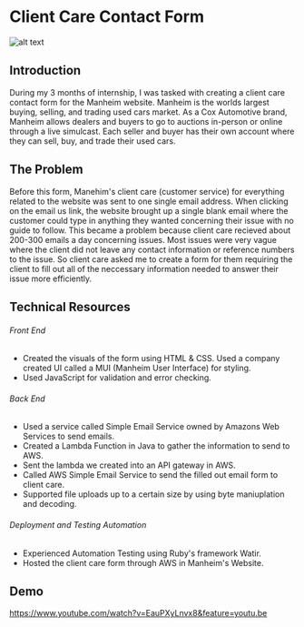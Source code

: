# Client Care Contact Form

![alt text](https://s3-prod.autonews.com/s3fs-public/styles/width_792/public/RETAIL04_160209885_AR_-1_SNSLYZCJWPEE.jpg)

## Introduction
During my 3 months of internship, I was tasked with creating a client care contact form for the Manheim website. Manheim is the worlds largest buying, selling, and trading used cars market. As a Cox Automotive brand, Manheim allows dealers and buyers to go to auctions in-person or online through a live simulcast. Each seller and buyer has their own account where they can sell, buy, and trade their used cars. 

## The Problem
Before this form, Manehim's client care (customer service) for everything related to the website was sent to one single email address. When clicking on the email us link, the website brought up a single blank email where the customer could type in anything they wanted concerning their issue with no guide to follow. This became a problem because client care recieved about 200-300 emails a day concerning issues. Most issues were very vague where the client did not leave any contact information or reference numbers to the issue. So client care asked me to create a form for them requiring the client to fill out all of the neccessary information needed to answer their issue more efficiently. 

## Technical Resources

###### Front End

* Created the visuals of the form using HTML & CSS. Used a company created UI called a MUI (Manheim User Interface) for styling.
* Used JavaScript for validation and error checking.

###### Back End
* Used a service called Simple Email Service owned by Amazons Web Services to send emails.
* Created a Lambda Function in Java to gather the information to send to AWS.
* Sent the lambda we created into an API gateway in AWS.
* Called AWS Simple Email Service to send the filled out email form to client care.
* Supported file uploads up to a certain size by using byte maniuplation and decoding.

###### Deployment and Testing Automation
* Experienced Automation Testing using Ruby's framework Watir.
* Hosted the client care form through AWS in Manheim's Website.

## Demo

https://www.youtube.com/watch?v=EauPXyLnvx8&feature=youtu.be
